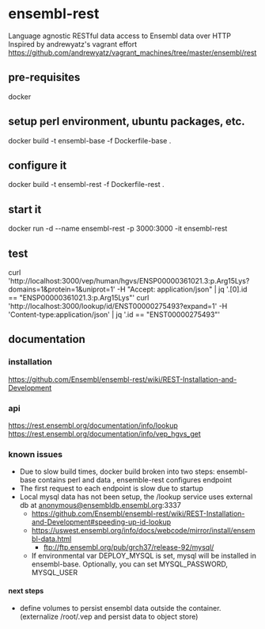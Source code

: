 # ensembl-rest
Language agnostic RESTful data access to Ensembl data over HTTP
Inspired by andrewyatz's vagrant effort https://github.com/andrewyatz/vagrant_machines/tree/master/ensembl/rest
## pre-requisites
docker
## setup perl environment, ubuntu packages, etc.
docker build -t ensembl-base -f Dockerfile-base . 
## configure it
docker build -t ensembl-rest -f Dockerfile-rest  . 
## start it 
docker run -d  --name ensembl-rest -p 3000:3000  -it ensembl-rest
## test 
curl 'http://localhost:3000/vep/human/hgvs/ENSP00000361021.3:p.Arg15Lys?domains=1&protein=1&uniprot=1'  -H "Accept: application/json"  | jq '.[0].id == "ENSP00000361021.3:p.Arg15Lys"'
curl 'http://localhost:3000/lookup/id/ENST00000275493?expand=1'  -H 'Content-type:application/json' | jq '.id == "ENST00000275493"'
## documentation
### installation
https://github.com/Ensembl/ensembl-rest/wiki/REST-Installation-and-Development
### api
https://rest.ensembl.org/documentation/info/lookup
https://rest.ensembl.org/documentation/info/vep_hgvs_get
### known issues
* Due to slow build times, docker build broken into two steps: ensembl-base contains perl and data , ensemble-rest configures endpoint
* The first request to each endpoint is slow due to startup 
* Local mysql data has not been setup, the /lookup service uses external db at anonymous@ensembldb.ensembl.org:3337 
  * https://github.com/Ensembl/ensembl-rest/wiki/REST-Installation-and-Development#speeding-up-id-lookup
  * https://uswest.ensembl.org/info/docs/webcode/mirror/install/ensembl-data.html
    * ftp://ftp.ensembl.org/pub/grch37/release-92/mysql/
  * If environmental var DEPLOY_MYSQL is set, mysql will be installed in ensembl-base.  Optionally, you can set  MYSQL_PASSWORD, MYSQL_USER
#### next steps
* define volumes to persist ensembl data outside the container.  (externalize /root/.vep and persist data to object store)



